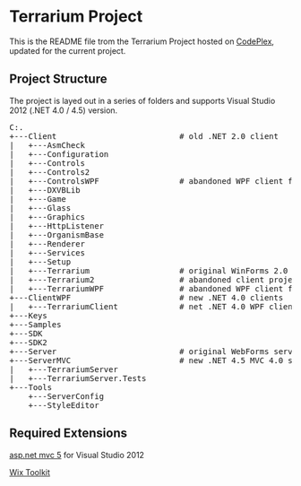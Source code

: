 Terrarium Project
=================

This is the README file trom the Terrarium Project hosted on 
[CodePlex][codeplex_project_site], updated for the current project.

Project Structure
-----------------

The project is layed out in a series of folders and supports Visual Studio 2012 (.NET 4.0 / 4.5) version. 

<pre>
C:.
+---Client							# old .NET 2.0 client
|   +---AsmCheck
|   +---Configuration
|   +---Controls
|   +---Controls2
|   +---ControlsWPF					# abandoned WPF client for .NET 2.0
|   +---DXVBLib
|   +---Game
|   +---Glass
|   +---Graphics
|   +---HttpListener
|   +---OrganismBase
|   +---Renderer
|   +---Services
|   +---Setup
|   +---Terrarium					# original WinForms 2.0 client
|   +---Terrarium2					# abandoned client project for .NET 4.0
|   +---TerrariumWPF				# abandoned WPF client for .NET 2.0
+---ClientWPF						# new .NET 4.0 clients
|   +---TerrariumClient				# net .NET 4.0 WPF client
+---Keys
+---Samples
+---SDK
+---SDK2
+---Server							# original WebForms server and services
+---ServerMVC						# new .NET 4.5 MVC 4.0 server
|   +---TerrariumServer
|   +---TerrariumServer.Tests
+---Tools
    +---ServerConfig
    +---StyleEditor
</pre>

Required Extensions
-------------------

[asp.net mvc 5][asp_net] for Visual Studio 2012

[Wix Toolkit][wix]


[codeplex_project_site]: http://terrarium2.codeplex.com/
[asp_net]: http://blogs.msdn.com/b/webdev/archive/2013/11/18/announcing-release-of-asp-net-and-web-tools-2013-1-for-visual-studio-2012.aspx
[wix]: http://wixtoolset.org/
